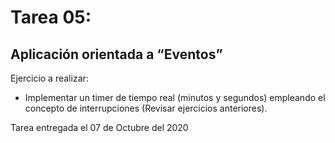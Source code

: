 # Tarea 05: 
## Aplicación orientada a “Eventos”

Ejercicio a realizar:

* Implementar un timer de tiempo real (minutos y segundos) empleando el concepto de interrupciones (Revisar ejercicios anteriores).

Tarea entregada el 07 de Octubre del 2020
